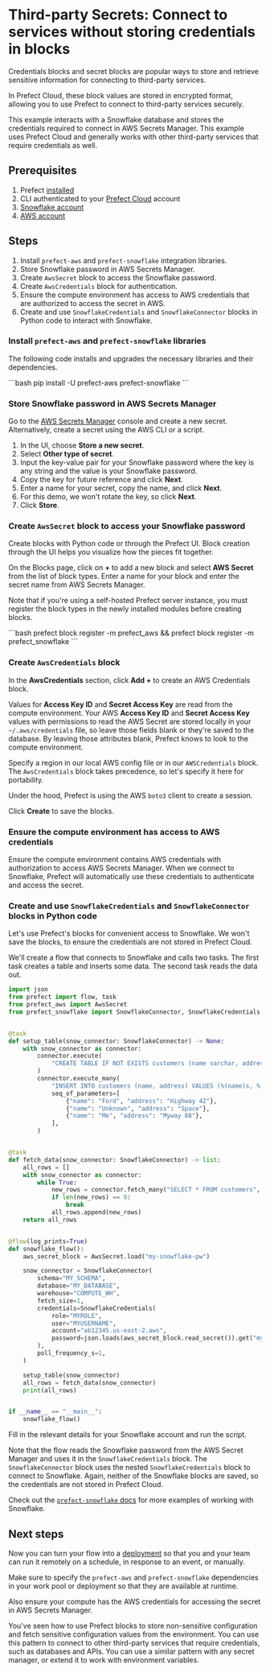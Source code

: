# Third-party Secrets: Connect to services without storing credentials in blocks

Credentials blocks and secret blocks are popular ways to store and retrieve sensitive information for connecting to third-party services.

In Prefect Cloud, these block values are stored in encrypted format, allowing you to use Prefect to connect to third-party services securely.

This example interacts with a Snowflake database and stores the credentials required to connect in AWS Secrets Manager.
This example uses Prefect Cloud and generally works with other third-party services that require credentials as well.

## Prerequisites

1. Prefect [installed](/getting-started/installation)
1. CLI authenticated to your [Prefect Cloud](https://app.prefect.cloud) account
1. [Snowflake account](https://www.snowflake.com/)
1. [AWS account](https://aws.amazon.com/)

## Steps

1. Install `prefect-aws` and `prefect-snowflake` integration libraries.
1. Store Snowflake password in AWS Secrets Manager.
1. Create `AwsSecret` block to access the Snowflake password.
1. Create `AwsCredentials` block for authentication.
1. Ensure the compute environment has access to AWS credentials that are authorized to access the secret in AWS.
1. Create and use `SnowflakeCredentials` and `SnowflakeConnector` blocks in Python code to interact with Snowflake.

### Install `prefect-aws` and `prefect-snowflake` libraries

The following code installs and upgrades the necessary libraries and their dependencies.

<div class="terminal">
```bash
pip install -U prefect-aws prefect-snowflake
```
</div>

### Store Snowflake password in AWS Secrets Manager

Go to the [AWS Secrets Manager](https://aws.amazon.com/secrets-manager/) console and create a new secret.
Alternatively, create a secret using the AWS CLI or a script.

1. In the UI, choose **Store a new secret**.
1. Select **Other type of secret**.
1. Input the key-value pair for your Snowflake password where the key is any string and the value is your Snowflake password.
1. Copy the key for future reference and click **Next**.
1. Enter a name for your secret, copy the name, and click **Next**.
1. For this demo, we won't rotate the key, so click **Next**.
1. Click **Store**.

### Create `AwsSecret` block to access your Snowflake password

Create blocks with Python code or through the Prefect UI. Block creation through the UI helps you visualize how the pieces fit together.

On the Blocks page, click on **+** to add a new block and select **AWS Secret** from the list of block types.
Enter a name for your block and enter the secret name from AWS Secrets Manager.

Note that if you're using a self-hosted Prefect server instance, you must register the block types in the newly installed modules before creating blocks.

<div class="terminal">
```bash
prefect block register -m prefect_aws && prefect block register -m prefect_snowflake
```
</div>

### Create `AwsCredentials` block

In the **AwsCredentials** section, click **Add +** to create an AWS Credentials block.

Values for **Access Key ID** and **Secret Access Key** are read from the compute environment.
Your AWS **Access Key ID** and **Secret Access Key** values with permissions to read the AWS Secret are stored locally in your `~/.aws/credentials` file, so leave those fields blank or they're saved to the database.
By leaving those attributes blank, Prefect knows to look to the compute environment.

Specify a region in our local AWS config file or in our `AWSCredentials` block.
The `AwsCredentials` block takes precedence, so let's specify it here for portability.

Under the hood, Prefect is using the AWS `boto3` client to create a session.

Click **Create** to save the blocks.

### Ensure the compute environment has access to AWS credentials

Ensure the compute environment contains AWS credentials with authorization to access AWS Secrets Manager.
When we connect to Snowflake, Prefect will automatically use these credentials to authenticate and access the secret.

### Create and use `SnowflakeCredentials` and `SnowflakeConnector` blocks in Python code

Let's use Prefect's blocks for convenient access to Snowflake.
We won't save the blocks, to ensure the credentials are not stored in Prefect Cloud.

We'll create a flow that connects to Snowflake and calls two tasks.
The first task creates a table and inserts some data.
The second task reads the data out.

```python
import json
from prefect import flow, task
from prefect_aws import AwsSecret
from prefect_snowflake import SnowflakeConnector, SnowflakeCredentials


@task
def setup_table(snow_connector: SnowflakeConnector) -> None:
    with snow_connector as connector:
        connector.execute(
            "CREATE TABLE IF NOT EXISTS customers (name varchar, address varchar);"
        )
        connector.execute_many(
            "INSERT INTO customers (name, address) VALUES (%(name)s, %(address)s);",
            seq_of_parameters=[
                {"name": "Ford", "address": "Highway 42"},
                {"name": "Unknown", "address": "Space"},
                {"name": "Me", "address": "Myway 88"},
            ],
        )


@task
def fetch_data(snow_connector: SnowflakeConnector) -> list:
    all_rows = []
    with snow_connector as connector:
        while True:
            new_rows = connector.fetch_many("SELECT * FROM customers", size=2)
            if len(new_rows) == 0:
                break
            all_rows.append(new_rows)
    return all_rows


@flow(log_prints=True)
def snowflake_flow():
    aws_secret_block = AwsSecret.load("my-snowflake-pw")

    snow_connector = SnowflakeConnector(
        schema="MY_SCHEMA",
        database="MY_DATABASE",
        warehouse="COMPUTE_WH",
        fetch_size=1,
        credentials=SnowflakeCredentials(
            role="MYROLE",
            user="MYUSERNAME",
            account="ab12345.us-east-2.aws",
            password=json.loads(aws_secret_block.read_secret()).get("my-snowflake-pw"),
        ),
        poll_frequency_s=1,
    )

    setup_table(snow_connector)
    all_rows = fetch_data(snow_connector)
    print(all_rows)


if __name__ == "__main__":
    snowflake_flow()
```

Fill in the relevant details for your Snowflake account and run the script.

Note that the flow reads the Snowflake password from the AWS Secret Manager and uses it in the `SnowflakeCredentials` block.
The `SnowflakeConnector` block uses the nested `SnowflakeCredentials` block to connect to Snowflake.
Again, neither of the Snowflake blocks are saved, so the credentials are not stored in Prefect Cloud.

Check out the [`prefect-snowflake` docs](/integrations/prefect-snowflake) for more examples of working with Snowflake.

## Next steps

Now you can turn your flow into a [deployment](/guides/prefect-deploy/) so that you and your team can run it remotely on a schedule, in response to an event, or manually.  

Make sure to specify the `prefect-aws` and `prefect-snowflake` dependencies in your work pool or deployment so that they are available at runtime.

Also ensure your compute has the AWS credentials for accessing the secret in AWS Secrets Manager.

You've seen how to use Prefect blocks to store non-sensitive configuration and fetch sensitive configuration values from the environment.
You can use this pattern to connect to other third-party services that require credentials, such as databases and APIs.
You can use a similar pattern with any secret manager, or extend it to work with environment variables.
